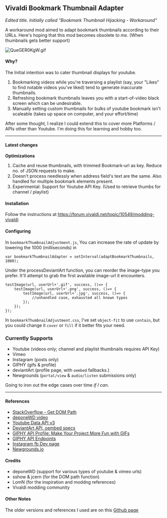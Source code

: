 ## Vivaldi Bookmark Thumbnail Adapter
*Edited title. Initially called "Bookmark Thumbnail Hijacking - Workaround"*

A workaround mod aimed to adapt bookmark thumbnails according to their URLs.
Here's hoping that this mod becomes obsolete *to me*. (When thumbnails gets better support)

![QueGER0KgW.gif](/assets/uploads/files/1596378734615-queger0kgw.gif) 

#### Why?
The Initial intention was to cater thumbnail displays for youtube.
1. Bookmarking videos while you're traversing a playlist (say, your "Likes" to find notable videos you've liked) tend to generate inaccurate thumbnails.
2. Refreshing bookmark thumbnails leaves you with a start-of-video black screen which can be undesirable.
3. Manually setting custom thumbnails for bulks of youtube bookmark isn't scaleable (takes up space on computer, and your effort/time)

After some thought, I realize I could extend this to cover more Platforms / APIs other than Youtube.
I'm doing this for learning and hobby too.

---

#### Latest changes
**Optimizations**
1. Cache and reuse thumbnails, with trimmed Bookmark-url as key. Reduce no. of JSON requests to make.
2. Doesn't process needlessly when address field's text are the same. Also handled for multiple bookmark elements present.
3. Experimental: Support for Youtube API Key. (Used to retrieve thumbs for channel / playlist)

#### Installation
Follow the instructions at https://forum.vivaldi.net/topic/10549/modding-vivaldi

#### Configuring
In `bookmarkThumbnailAdjustment.js`,
You can increase the rate of update by lowering the 1000 (milliseconds) in
```
var bookmarkThumbnailAdapter = setInterval(adaptBookmarkThumbnails, 1000);
```

Under the processDeviantArt function, you can reorder the image-type you prefer.
It'll attempt to grab the first available image-url it encounters.
```
testImage(url, userUrl+'.gif', success, ()=> {
	testImage(url, userUrl+'.png', success, ()=> {
		testImage(url, userUrl+'.jpg', success, ()=> {
			//unhandled case, exhausted all known types
		});
	});
});
```

In `bookmarkThumbnailAdjustment.css`,
I've set `object-fit` to use `contain`, but you could change it `cover` or `fill` if it better fits your need.

### Currently Supports
- Youtube (videos only; channel and playlist thumbnails requires API Key)
- Vimeo
- Instagram (posts only)
- GIPHY (gifs & profile)
- deviantArt (profile page, with `oembed` fallbacks.)
- Newgrounds (`portal/view` & `audio/listen` submissions only)

Going to iron out the edge cases over time *if I can*.

---

#### References
- [StackOverflow - Get DOM Path](https://stackoverflow.com/questions/12644147/getting-element-path-for-selector#answer-22072325)
- [deponeWD video](https://github.com/deponeWD/video)
- [Youtube Data API v3](https://developers.google.com/youtube/v3/docs/playlists/list)
- [DeviantArt API, oembed specs](https://www.deviantart.com/developers/oembed#depths)
- [GIPHY API Profile: Make Your Project More Fun with GIFs](https://rapidapi.com/blog/giphy-api-profile-make-your-project-more-fun-with-gifs/)
- [GIPHY API Endpoints](https://developers.giphy.com/docs/api/endpoint#search)
- [Instagram fb Dev page](https://developers.facebook.com/docs/instagram)
- [Newgrounds.io](https://www.newgrounds.io)

#### Credits
- deponeWD (support for various types of youtube & vimeo urls)
- sshow & jcern (for the DOM path function)
- LomN (for the inspiration and moddng references)
- Vivaldi modding community

#### Other Notes
The older versions and references I used are on this [Github page](https://github.com/azrav/vivaldiBookmarkThumbnailAdapter/commits/master)
